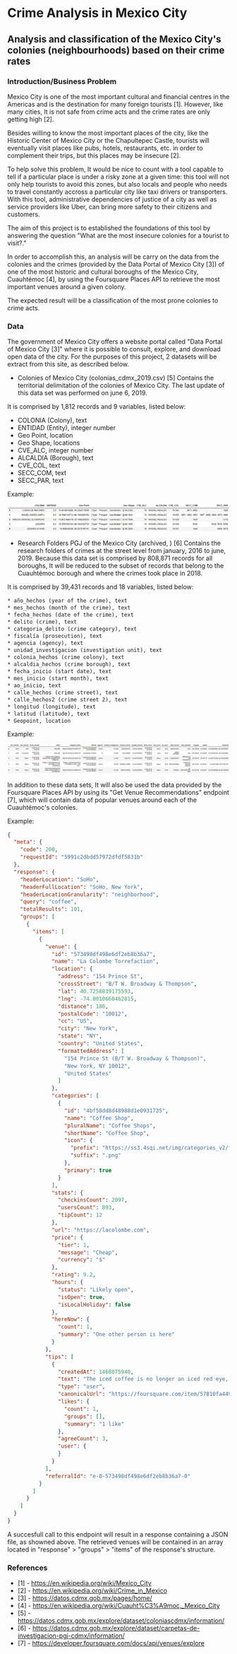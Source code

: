 # Crime Analysis in Mexico City
## Analysis and classification of the Mexico City's colonies (neighbourhoods) based on their crime rates


### Introduction/Business Problem
Mexico City is one of the most important cultural and financial centres in the Americas and is the destination for many foreign tourists [1]. However, like many cities, It is not safe from crime acts and the crime rates are only getting high [2].

Besides willing to know the most important places of the city, like the Historic Center of Mexico City or the Chapultepec Castle, tourists will eventually visit places like pubs, hotels, restaurants, etc. in order to complement their trips, but this places may be insecure [2].

To help solve this problem, It would be nice to count with a tool capable to tell if a particular place is under a risky zone at a given time: this tool will not only help tourists to avoid this zones, but also locals and people who needs to travel constantly accross a particular city like taxi drivers or transporters. With this tool, administrative dependencies of justice of a city as well as service providers like Uber, can bring more safety to their citizens and customers.

The aim of this project is to established the foundations of this tool by answering the question "What are the most insecure colonies for a tourist to visit?."

In order to accomplish this, an analysis will be carry on the data from the colonies and the crimes (provided by the Data Portal of Mexico City [3]) of one of the most historic and cultural boroughs of the Mexico City, Cuauhtémoc [4], by using the Foursquare Places API to retrieve the most important venues around a given colony.

The expected result will be a classification of the most prone colonies to crime acts.


### Data

The government of Mexico City offers a website portal called "Data Portal of Mexico City [3]" where it is possible to consult, explore, and download open data of the city. For the purposes of this project, 2 datasets will be extract from this site, as described below.

* Colonies of Mexico City (colonias_cdmx_2019.csv) [5]
Contains the territorial delimitation of the colonies of Mexico City. The last update of this data set was performed on june 6, 2019.

It is comprised by 1,812 records and 9 variables, listed below:

  * COLONIA (Colony), text
  * ENTIDAD (Entity), integer number
  * Geo Point, location
  * Geo Shape, locations
  * CVE_ALC, integer number
  * ALCALDIA (Borough), text
  * CVE_COL, text
  * SECC_COM, text
  * SECC_PAR, text

Example:

![alt text](https://github.com/iSaaC92G/Crime-Analysis-in-Mexico-City/blob/master/images/data%20sets/colonies_data_set_example.jpg "Colonies Data Set Example")

* Research Folders PGJ of the Mexico City (archived, ) [6]
Contains the research folders of crimes at the street level from january, 2016 to june, 2019. Because this data set is comprised by 808,871 records for all boroughs, It will be reduced to the subset of records that belong to the Cuauhtémoc borough and where the crimes took place in 2018.

It is comprised by 39,431 records and 18 variables, listed below:

    * año_hechos (year of the crime), text
    * mes_hechos (month of the crime), text
    * fecha_hechos (date of the crime), text
    * delito (crime), text
    * categoria_delito (crime category), text
    * fiscalía (prosecution), text
    * agencia (agency), text
    * unidad_investigacion (investigation unit), text
    * colonia_hechos (crime colony), text
    * alcaldia_hechos (crime borough), text
    * fecha_inicio (start date), text
    * mes_inicio (start month), text
    * ao_inicio, text
    * calle_hechos (crime street), text
    * calle_hechos2 (crime street 2), text
    * longitud (longitude), text
    * latitud (latitude), text
    * Geopoint, location

Example:

![alt text](https://github.com/iSaaC92G/Crime-Analysis-in-Mexico-City/blob/master/images/data%20sets/crime_data_set_example.jpg "Crime Data Set Example")

In addition to these data sets, It will also be used the data provided by the Foursquare Places API by using its "Get Venue Recommendations" endpoint [7], which will contain data of popular venues around each of the Cuauhtémoc's colonies.

Example:

```json
{
  "meta": {
    "code": 200,
    "requestId": "5991c2dbdd57972dfdf5831b"
  },
  "response": {
    "headerLocation": "SoHo",
    "headerFullLocation": "SoHo, New York",
    "headerLocationGranularity": "neighborhood",
    "query": "coffee",
    "totalResults": 101,
    "groups": [
      {
        "items": [
          {
            "venue": {
              "id": "573498df498e6df2eb8b36a7",
              "name": "La Colombe Torrefaction",
              "location": {
                "address": "154 Prince St",
                "crossStreet": "B/T W. Broadway & Thompson",
                "lat": 40.7258839175593,
                "lng": -74.0010660462815,
                "distance": 186,
                "postalCode": "10012",
                "cc": "US",
                "city": "New York",
                "state": "NY",
                "country": "United States",
                "formattedAddress": [
                  "154 Prince St (B/T W. Broadway & Thompson)",
                  "New York, NY 10012",
                  "United States"
                ]
              },
              "categories": [
                {
                  "id": "4bf58dd8d48988d1e0931735",
                  "name": "Coffee Shop",
                  "pluralName": "Coffee Shops",
                  "shortName": "Coffee Shop",
                  "icon": {
                    "prefix": "https://ss3.4sqi.net/img/categories_v2/food/coffeeshop_",
                    "suffix": ".png"
                  },
                  "primary": true
                }
              ],
              "stats": {
                "checkinsCount": 2097,
                "usersCount": 893,
                "tipCount": 12
              },
              "url": "https://lacolombe.com",
              "price": {
                "tier": 1,
                "message": "Cheap",
                "currency": "$"
              },
              "rating": 9.2,
              "hours": {
                "status": "Likely open",
                "isOpen": true,
                "isLocalHoliday": false
              },
              "hereNow": {
                "count": 1,
                "summary": "One other person is here"
              }
            },
            "tips": [
              {
                "createdAt": 1468075940,
                "text": "The iced coffee is no longer an iced red eye, it's cold brew. If you want the red eye ask for it; it's the same price.",
                "type": "user",
                "canonicalUrl": "https://foursquare.com/item/57810fa4498e1542398875fa",
                "likes": {
                  "count": 1,
                  "groups": [],
                  "summary": "1 like"
                },
                "agreeCount": 3,
                "user": {
                }
              }
            ],
            "referralId": "e-0-573498df498e6df2eb8b36a7-0"
          }
        ]
      }
    ]
  }
}
```

A succesfull call to this endpoint will result in a response containing a JSON file, as showned above. The retrieved venues will be contained in an array located in "response" > "groups" > "items" of the response's structure.


### References
* [1] - https://en.wikipedia.org/wiki/Mexico_City
* [2] - https://en.wikipedia.org/wiki/Crime_in_Mexico
* [3] - https://datos.cdmx.gob.mx/pages/home/
* [4] - https://en.wikipedia.org/wiki/Cuauht%C3%A9moc,_Mexico_City
* [5] - https://datos.cdmx.gob.mx/explore/dataset/coloniascdmx/information/
* [6] - https://datos.cdmx.gob.mx/explore/dataset/carpetas-de-investigacion-pgj-cdmx/information/
* [7] - https://developer.foursquare.com/docs/api/venues/explore
